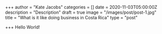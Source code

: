 +++
author = "Kate Jacobs"
categories = []
date = 2020-11-03T05:00:00Z
description = "Description"
draft = true
image = "/images/post/post-1.jpg"
title = "What is it like doing business in Costa Rica"
type = "post"

+++
Hello World!